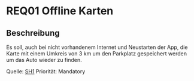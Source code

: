 # REQ01 Offline Karten


## Beschreibung

Es soll, auch bei nicht vorhandenem Internet und Neustarten der App, die Karte mit einem Umkreis von 3 km um den Parkplatz gespeichert werden um das Auto wieder zu finden.

Quelle: [SH1](https://github.com/isd-nunkesser/sd-2019-froyo/wiki) Priorität: Mandatory